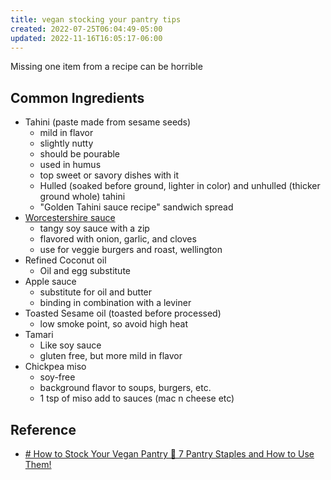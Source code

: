 ```yaml
---
title: vegan stocking your pantry tips
created: 2022-07-25T06:04:49-05:00
updated: 2022-11-16T16:05:17-06:00
---
```


Missing one item from a recipe can be horrible

## Common Ingredients
- Tahini (paste made from sesame seeds)
	- mild in flavor
	- slightly nutty
	- should be pourable
	- used in humus
	- top sweet or savory dishes with it
	- Hulled (soaked before ground, lighter in color) and unhulled (thicker ground whole) tahini
	- "Golden Tahini sauce recipe" sandwich spread
-  [Worcestershire sauce](https://en.wikipedia.org/wiki/Worcestershire_sauce)
	- tangy soy sauce with a zip
	- flavored with onion, garlic, and cloves
	- use for veggie burgers and roast, wellington
- Refined Coconut oil
	- Oil and egg substitute
- Apple sauce
	- substitute for oil and butter
	- binding in combination with a leviner
- Toasted Sesame oil (toasted before processed)
	- low smoke point, so avoid high heat
- Tamari
	- Like soy sauce
	- gluten free, but more mild in flavor
- Chickpea miso
	- soy-free
	- background flavor to soups, burgers, etc.
	- 1 tsp of miso add to sauces (mac n cheese etc)
## Reference
- [# How to Stock Your Vegan Pantry 🌱 7 Pantry Staples and How to Use Them!](https://www.youtube.com/watch?v=X8WRrUXIq_c)
